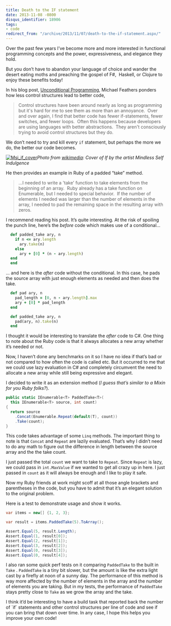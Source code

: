 ```yaml
---
title: Death to the IF statement
date: 2013-11-08 -0800
disqus_identifier: 18906
tags:
- code
redirect_from: "/archive/2013/11/07/death-to-the-if-statement.aspx/"
---
```


Over the past few years I’ve become more and more interested in
functional programming concepts and the power, expressiveness, and
elegance they hold.

But you don’t have to abandon your language of choice and wander the
desert eating moths and preaching the gospel of F\#,  Haskell, or
Clojure to enjoy these benefits today!

In his blog post, [Unconditional
Programming](http://michaelfeathers.typepad.com/michael_feathers_blog/2013/11/unconditional-programming.html "Unconditional Programming"),
Michael Feathers ponders how less control structures lead to better
code,

> Control structures have been around nearly as long as programming but
> it's hard for me to see them as more than an annoyance.  Over and over
> again, I find that better code has fewer if-statements, fewer
> switches, and fewer loops.  Often this happens because developers are
> using languages with better abstractions.  They aren't consciously
> trying to avoid control structures but they do.

We don’t need to try and kill every `if` statement, but perhaps the more
we do, the better our code becomes.

[![Msi\_if\_cover](https://haacked.com/images/haacked_com/WindowsLiveWriter/UnconditionalProgrammingInC_BD84/Msi_if_cover_thumb.jpg "Msi_if_cover")](https://haacked.com/images/haacked_com/WindowsLiveWriter/UnconditionalProgrammingInC_BD84/Msi_if_cover_2.jpg)*Photo
from [wikimedia](http://en.wikipedia.org/wiki/File:Msi_if_cover.jpg):
Cover of If by the artist Mindless Self Indulgence*

He then provides an example in Ruby of a padded “take” method.

> …I needed to write a 'take' function to take elements from the
> beginning of an array.  Ruby already has a take function on
> Enumerable, but I needed to special behavior.  If the number of
> elements I needed was larger than the number of elements in the array,
> I needed to pad the remaining space in the resulting array with zeros.

I recommend reading his post. It’s quite interesting. At the risk of
spoiling the punch line, here’s the *before* code which makes use of a
conditional...

```ruby
  def padded_take ary, n
    if n <= ary.length
      ary.take(n)
    else
      ary + [0] * (n - ary.length)
  end
  end
```

… and here is the *after* code without the conditional. In this case, he
pads the source array with just enough elements as needed and then does
the take.

```ruby
  def pad ary, n
    pad_length = [0, n - ary.length].max
    ary + [0] * pad_length
  end

  def padded_take ary, n
    pad(ary, n).take(n)
  end
```

I thought it would be interesting to translate the *after* code to C\#.
One thing to note about the Ruby code is that it always allocates a new
array whether it’s needed or not.

Now, I haven’t done any benchmarks on it so I have no idea if that’s bad
or not compared to how often the code is called etc. But it occurred to
me that we could use lazy evaluation in C\# and completely circumvent
the need to allocate a new array while still being expressive and
elegant.

I decided to write it as an extension method (*I guess that’s similar to
a Mixin for you Ruby folks?*).

```csharp
public static IEnumerable<T> PaddedTake<T>(
  this IEnumerable<T> source, int count)
{
  return source
    .Concat(Enumerable.Repeat(default(T), count))
    .Take(count);
}
```

This code takes advantage of some `Linq` methods. The important thing to
note is that `Concat` and `Repeat` are lazily evaluated. That’s why I
didn’t need to do any math to figure out the difference in length
between the source array and the the take count.

I just passed the total `count` we want to take to `Repeat`. Since
`Repeat` is lazy, we could pass in `int.MaxValue` if we wanted to get
all crazy up in here. I just passed in `count` as it will always be
enough and I like to play it safe.

Now my Ruby friends at work might scoff at all those angle brackets and
parentheses in the code, but you have to admit that it’s an elegant
solution to the original problem.

Here is a test to demonstrate usage and show it works.

```csharp
var items = new[] {1, 2, 3};

var result = items.PaddedTake(5).ToArray();

Assert.Equal(5, result.Length);
Assert.Equal(1, result[0]);
Assert.Equal(2, result[1]);
Assert.Equal(3, result[2]);
Assert.Equal(0, result[3]);
Assert.Equal(0, result[4]);
```

I also ran some quick perf tests on it comparing `PaddedTake` to the
built in `Take` . `PaddedTake` is a tiny bit slower, but the amount is
like the extra light cast by a firefly at noon of a sunny day. The
performance of this method is way more affected by the number of
elements in the array and the number of elements you are taking. But in
my tests, the performance of `PaddedTake` stays pretty close to `Take`
as we grow the array and the take.

I think it’d be interesting to have a build task that reported back the
number of \`if\` statements and other control structures per line of
code and see if you can bring that down over time. In any case, I hope
this helps you improve your own code!

